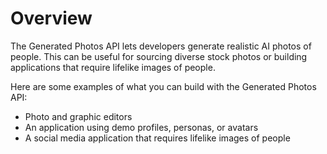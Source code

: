 # Overview

The Generated Photos API lets developers generate realistic AI photos of people. This can be useful for sourcing diverse stock photos or building applications that require lifelike images of people.

Here are some examples of what you can build with the Generated Photos API:
- Photo and graphic editors
- An application using demo profiles, personas, or avatars
- A social media application that requires lifelike images of people
